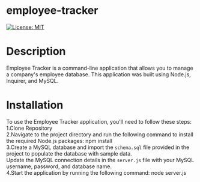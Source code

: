 # employee-tracker
[![License: MIT](https://img.shields.io/badge/License-MIT-yellow.svg)](https://opensource.org/licenses/MIT)
# Description 
Employee Tracker is a command-line application that allows you to manage a company's employee database. This application was built using Node.js, Inquirer, and MySQL.



# Installation 
To use the Employee Tracker application, you'll need to follow these steps: <br>
1.Clone Repository <br>
2.Navigate to the project directory and run the following command to install the required Node.js packages: npm install <br>
3.Create a MySQL database and import the `schema.sql` file provided in the project to populate the database with sample data. <br>
Update the MySQL connection details in the `server.js` file with your MySQL username, password, and database name. <br>
4.Start the application by running the following command: node server.js
